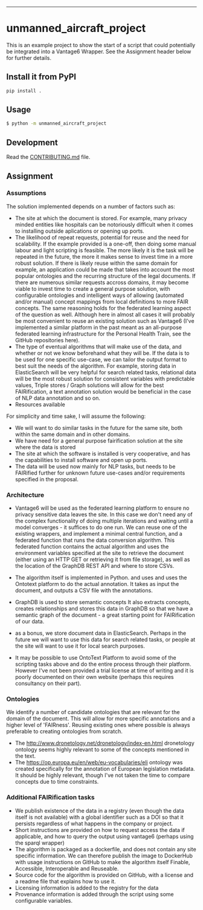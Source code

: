 
---
# unmanned_aircraft_project

This is an example project to show the start of a script that could potentially be integrated into a Vantage6 Wrapper. See the Assignment header below for further details.

## Install it from PyPI

```bash
pip install .
```

## Usage

```bash
$ python -m unmanned_aircraft_project
```

## Development

Read the [CONTRIBUTING.md](CONTRIBUTING.md) file.

## Assignment

### Assumptions

The solution implemented depends on a number of factors such as:
- The site at which the document is stored. For example, many privacy minded entities like hospitals can be notoriously difficult when it comes to installing outside aplications or opening up ports.
- The likelihood of repeat requests, potential for reuse and the need for scalability. If the example provided is a one-off, then doing some manual labour and light scripting is feasible. The more likely it is the task will be repeated in the future, the more it makes sense to invest time in a more robust solution. If there is likely reuse within the same domain for example, an application could be made that takes into account the most popular ontologies and the recurring structure of the legal documents. If there are numerous similar requests accross domains, it may become viable to invest time to create a general purpose solution, with configurable ontologies and intelligent ways of allowing (automated and/or manual) concept mappings from local definitions to more FAIR concepts. The same reasoning holds for the federated learning aspect of the question as well. Although here in almost all cases it will probably be most convenient to reuse an existing solution such as Vantage6 (I've implemented a similar platform in the past meant as an all-purpose federated learning infrastructure for the Personal Health Train, see the GitHub repositories here).
- The type of eventual algorithms that will make use of the data, and whether or not we know beforehand what they will be. If the data is to be used for one specific use-case, we can tailor the output format to best suit the needs of the algorithm. For example, storing data in ElasticSearch will be very helpful for search related tasks, relational data will be the most robust solution for consistent variables with predictable values, Triple stores / Graph solutions will allow for the best FAIRification, a text annotation solution would be beneficial in the case of NLP data annotation and so on. 
- Resources available

For simplicity and time sake, I will assume the following:
- We will want to do similar tasks in the future for the same site, both within the same domain and in other domains.
- We have need for a general purpose fairification solution at the site where the data is stored
- The site at which the software is installed is very cooperative, and has the capabilities to install software and open up ports.
- The data will be used now mainly for NLP tasks, but needs to be FAIRified further for unknown future use-cases and/or requirements specified in the proposal.

### Architecture
- Vantage6 will be used as the federated learning platform to ensure no privacy sensitive data leaves the site. In this case we don't need any of the complex functionality of doing multiple iterations and waiting until a model converges - it suffices to do one run. We can reuse one of the existing wrappers, and implement a minimal central function, and a federated function that runs the data conversion algorithm. This federated function contains the actual algorithm and uses the environment variables specified at the site to retrieve the document (either using an HTTP GET or retrieving it from file storage), as well as the location of the GraphDB REST API and where to store CSVs. 
- The algorithm itself is implemented in Python.  and uses and uses the Ontotext platform to do the actual annotation. It takes as input the document, and outputs a CSV file with the annotations.
- GraphDB is used to store semantic concepts It also extracts concepts, creates relationships and stores this data in GraphDB so that we have a semantic graph of the document - a great starting point for FAIRification of our data.
- as a bonus, we store document data in ElasticSearch. Perhaps in the future we will want to use this data for search related tasks, or people at the site will want to use it for local search purposes.

- It may be possible to use OntoText Platform to avoid some of the scripting tasks above and do the entire process through their platform. However I've not been provided a trial license at time of writing and it is poorly documented on their own website (perhaps this requires consultancy on their part).

### Ontologies
We identify a number of candidate ontologies that are relevant for the domain of the document. This will allow for more specific annotations and a higher level of 'FAIRness'. Reusing existing ones where possible is always preferable to creating ontologies from scratch.
- The http://www.dronetology.net/dronetology/index-en.html dronetology ontology seems highly relevant to some of the concepts mentioned in the text. 
- The https://op.europa.eu/en/web/eu-vocabularies/eli ontology was created specifically for the annotation of European legislation metadata. It should be highly relevant, though I've not taken the time to compare concepts due to time constraints.

### Additional FAIRification tasks
- We publish existence of the data in a registry (even though the data itself is not available) with a global identifier such as a DOI so that it persists regardless of what happens in the company or project.
- Short instructions are provided on how to request access the data if applicable, and how to query the output using vantage6 (perhaps using the sparql wrapper) 
- The algorithm is packaged as a dockerfile, and does not contain any site specific information. We can therefore publish the image to DockerHub with usage instructions on GitHub to make the algorithm itself Finable, Accessible, Interoperable and Reuseable.
- Source code for the algorithm is provided on GitHub, with a license and a readme file that explains how to use it.
- Licensing information is added to the registry for the data
- Provenance information is added through the script using some configurable variables.